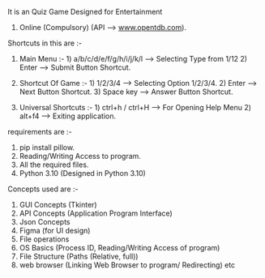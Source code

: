 It is an Quiz Game Designed for Entertainment
  1) Online (Compulsory) (API --> www.opentdb.com).

Shortcuts in this are :-

  1) Main Menu :-
    1) a/b/c/d/e/f/g/h/i/j/k/l --> Selecting Type from 1/12
    2) Enter --> Submit Button Shortcut.

  2) Shortcut Of Game :-
    1) 1/2/3/4 --> Selecting Option 1/2/3/4.
    2) Enter --> Next Button Shortcut.
    3) Space key --> Answer Button Shortcut.

  3) Universal Shortcuts :-
    1) ctrl+h / ctrl+H --> For Opening Help Menu
    2) alt+f4 --> Exiting application.


requirements are :-
  1) pip install pillow.
  2) Reading/Writing Access to program.
  3) All the required files.
  4) Python 3.10 (Designed in Python 3.10)


Concepts used are :-
  1) GUI Concepts (Tkinter)
  2) API Concepts (Application Program Interface)
  3) Json Concepts
  4) Figma (for UI design)
  5) File operations
  6) OS Basics (Process ID, Reading/Writing Access of program)
  7) File Structure (Paths (Relative, full))
  8) web browser (Linking Web Browser to program/ Redirecting)
  etc
